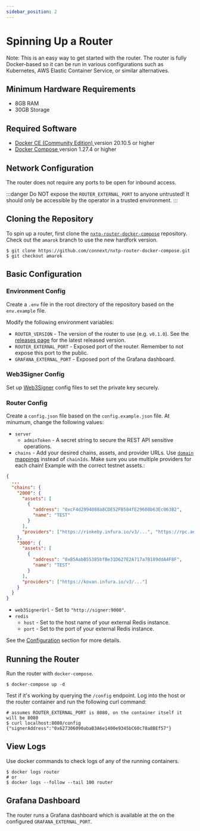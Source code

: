 ```yaml
---
sidebar_position: 2
---
```


# Spinning Up a Router

Note: This is an easy way to get started with the router. The router is fully Docker-based so it can be run in various configurations such as Kubernetes, AWS Elastic Container Service, or similar alternatives.

## Minimum Hardware Requirements

- 8GB RAM
- 30GB Storage

## Required Software

- [ Docker CE (Community Edition) ](https://docs.docker.com/install/) version 20.10.5 or higher
- [ Docker Compose ](https://docs.docker.com/compose/install/) version 1.27.4 or higher

## Network Configuration

The router does not require any ports to be open for inbound access. 

:::danger
Do NOT expose the `ROUTER_EXTERNAL_PORT` to anyone untrusted! It should only be accessible by the operator in a trusted environment.
:::

## Cloning the Repository

To spin up a router, first clone the [`nxtp-router-docker-compose`](https://github.com/connext/nxtp-router-docker-compose) repository. Check out the `amarok` branch to use the new hardfork version.

```shell
$ git clone https://github.com/connext/nxtp-router-docker-compose.git
$ git checkout amarok
```

## Basic Configuration

### Environment Config

Create a `.env` file in the root directory of the repository based on the `env.example` file.

Modify the following environment variables:

* `ROUTER_VERSION` - The version of the router to use (e.g. `v0.1.0`). See the [releases page](https://github.com/connext/nxtp/releases) for the latest released version.
* `ROUTER_EXTERNAL_PORT` - Exposed port of the router. Remember to not expose this port to the public.
* `GRAFANA_EXTERNAL_PORT` - Exposed port of the Grafana dashboard.

### Web3Signer Config

Set up [Web3Signer](https://docs.web3signer.consensys.net/en/latest/) config files to set the private key securely.

### Router Config

Create a `config.json` file based on the `config.example.json` file. At minumum, change the following values:

- `server`
  - `adminToken` - A secret string to secure the REST API sensitive operations.
- `chains` - Add your desired chains, assets, and provider URLs. Use [`domain` mappings](https://docs.nomad.xyz/dev/domain-ids.html) instead of `chainIds`. Make sure you use multiple providers for each chain! Example with the correct testnet assets.:
```json
{
  ...
  "chains": {
    "2000": {
      "assets": [
        {
          "address": "0xcF4d2994088a8CDE52FB584fE29608b63Ec063B2",
          "name": "TEST"
        }
      ],
      "providers": ["https://rinkeby.infura.io/v3/...", "https://rpc.ankr.com/eth_rinkeby"]
    },
    "3000": {
      "assets": [
        {
          "address": "0xB5AabB55385bfBe31D627E2A717a7B189ddA4F8F",
          "name": "TEST"
        }
      ],
      "providers": ["https://kovan.infura.io/v3/..."]
    }
  }
}
```
- `web3SignerUrl` - Set to `"http://signer:9000"`.
- `redis`
  - `host` - Set to the host name of your external Redis instance.
  - `port` - Set to the port of your external Redis instance.

See the [Configuration](../Reference/configuration) section for more details.

## Running the Router

Run the router with `docker-compose`.

```shell
$ docker-compose up -d
```

Test if it's working by querying the `/config` endpoint. Log into the host or the router container and run the following curl command:

```shell
# assumes ROUTER_EXTERNAL_PORT is 8080, on the container itself it will be 8080
$ curl localhost:8080/config
{"signerAddress":"0x627306090abaB3A6e1400e9345bC60c78a8BEf57"}
```

## View Logs

Use docker commands to check logs of any of the running containers.

```shell
$ docker logs router
# or
$ docker logs --follow --tail 100 router
```

## Grafana Dashboard

The router runs a Grafana dashboard which is available at the on the configured `GRAFANA_EXTERNAL_PORT`.
